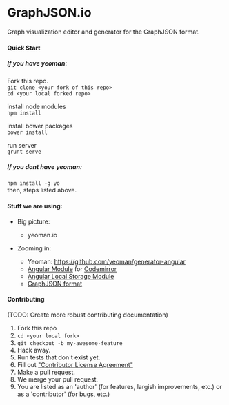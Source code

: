 GraphJSON.io
============

Graph visualization editor and generator for the GraphJSON format.

#### Quick Start

##### If you have yeoman:
Fork this repo.    
`git clone <your fork of this repo>`    
`cd <your local forked repo>`    

install node modules    
`npm install`

install bower packages    
`bower install`

run server    
`grunt serve`

##### If you dont have yeoman:
`npm install -g yo`    
then,
steps listed above.    


#### Stuff we are using:
* Big picture:
    * yeoman.io

* Zooming in:
    * Yeoman: https://github.com/yeoman/generator-angular
    * [Angular Module](https://github.com/angular-ui/ui-codemirror) for [Codemirror](http://codemirror.net/)
    * [Angular Local Storage Module](https://github.com/grevory/angular-local-storage)
    * [GraphJSON format](https://github.com/GraphAlchemist/GraphJSON)
    
#### Contributing 
(TODO: Create more robust contributing documentation)    
1. Fork this repo
2. `cd <your local fork>` 
3. `git checkout -b my-awesome-feature`
4. Hack away.
5. Run tests that don't exist yet.
6. Fill out ["Contributor License Agreement"](https://docs.google.com/a/graphalchemist.com/forms/d/1xK8NWy86VXvrh8bRTe-HL964Q-bUn-nxcR6ZQJ5L_J0/viewform)
7. Make a pull request.
8. We merge your pull request.
9. You are listed as an 'author' (for features, largish improvements, etc.) or as a 'contributor' (for bugs, etc.)
